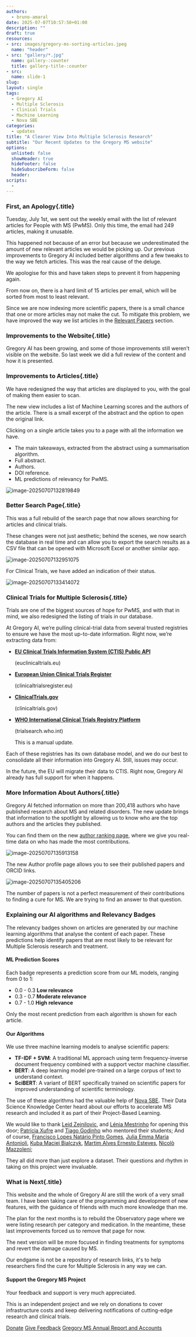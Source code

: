 ```yaml
---
authors:
  - bruno-amaral
date: 2025-07-07T10:57:50+01:00
description: ""
draft: true
resources: 
- src: images/gregory-ms-sorting-articles.jpeg
  name: "header"
- src: "gallery/*.jpg"
  name: gallery-:counter
  title: gallery-title-:counter
- src:
  name: slide-1
slug:
layout: single
tags: 
  - Gregory AI
  - Multiple Sclerosis
  - Clinical Trials
  - Machine Learning
  - Nova SBE
categories: 
  - updates
title: "A Clearer View Into Multiple Sclerosis Research"
subtitle: "Our Recent Updates to the Gregory MS website"
options:
  unlisted: false
  showHeader: true
  hideFooter: false
  hideSubscribeForm: false
  header:
scripts:
  -
---
```


### First, an Apology{.title}

Tuesday, July 1st, we sent out the weekly email with the list of relevant articles for People with MS (PwMS). Only this time, the email had 249 articles, making it unusable.

This happened not because of an error but because we underestimated the amount of new relevant articles we would be picking up. Our previous improvements to Gregory AI included better algorithms and a few tweaks to the way we fetch articles. This was the real cause of the deluge. 

We apologise for this and have taken steps to prevent it from happening again.

From now on, there is a hard limit of 15 articles per email, which will be sorted from most to least relevant. 

Since we are now indexing more scientific papers, there is a small chance that one or more articles may not make the cut. To mitigate this problem, we have improved the way we list articles in the [Relevant Papers](/relevant/) section.

### Improvements to the Website{.title}

Gregory AI has been growing, and some of those improvements still weren’t visible on the website. So last week we did a full review of the content and how it is presented.

### Improvements to Articles{.title}

We have redesigned the way that articles are displayed to you, with the goal of making them easier to scan.

The new view includes a list of Machine Learning scores and the authors of the article. There is a small excerpt of the abstract and the option to open the original link.

Clicking on a single article takes you to a page with all the information we have.

- The main takeaways, extracted from the abstract using a summarisation algorithm.
- Full abstract.
- Authors.
- DOI reference.
- ML predictions of relevancy for PwMS.

![image-20250707132819849](./images/multiple-sclerosis-article-list.png)

### Better Search Page{.title}

This was a full rebuild of the search page that now allows searching for articles and clinical trials.

These changes were not just aesthetic; behind the scenes, we now search the database in real time and can allow you to export the search results as a CSV file that can be opened with Microsoft Excel or another similar app.

![image-20250707132951075](./images/multiple-sclerosis-article-search.png)

For Clinical Trials, we have added an indication of their status.

![image-20250707133414072](./images/multiple-sclerosis-clinical-trials-example.png)



### Clinical Trials for Multiple Sclerosis{.title}

Trials are one of the biggest sources of hope for PwMS, and with that in mind, we also redesigned the listing of trials in our database.

At Gregory AI, we’re pulling clinical-trial data from several trusted registries to ensure we have the most up-to-date information. Right now, we’re extracting data from:

- **[EU Clinical Trials Information System (CTIS) Public API](https://euclinicaltrials.eu/ctis-public-api/)**

  (euclinicaltrials.eu)

- **[European Union Clinical Trials Register](https://www.clinicaltrialsregister.eu)**

  (clinicaltrialsregister.eu)

- **[ClinicalTrials.gov](https://clinicaltrials.gov/)**

  (clinicaltrials.gov)

- **[WHO International Clinical Trials Registry Platform](https://trialsearch.who.int/)**

  (trialsearch.who.int)

  This is a manual update.

Each of these registries has its own database model, and we do our best to consolidate all their information into Gregory AI. Still, issues may occur. 

In the future, the EU will migrate their data to CTIS. Right now, Gregory AI already has full support for when it happens.

### More Information About Authors{.title}

Gregory AI fetched information on more than 200,418 authors who have published research about MS and related disorders. The new update brings that information to the spotlight by allowing us to know who are the top authors and the articles they published.

You can find them on the new [author ranking page](/authors/ranking/), where we give you real-time data on who has made the most contributions.

![image-20250707135913158](./images/multiple-sclerosis-author-ranking.png)

The new Author profile page allows you to see their published papers and ORCID links.

![image-20250707135405206](./images/multiple-sclerosis-author-profile.png)

The number of papers is not a perfect measurement of their contributions to finding a cure for MS. We are trying to find an answer to that question.

### Explaining our AI algorithms and Relevancy Badges

The relevancy badges shown on articles are generated by our machine learning algorithms that analyse the content of each paper. These predictions help identify papers that are most likely to be relevant for Multiple Sclerosis research and treatment.

#### ML Prediction Scores

Each badge represents a prediction score from our ML models, ranging from 0 to 1:

- 0.0 - 0.3 **Low relevance**
- 0.3 - 0.7 **Moderate relevance**
- 0.7 - 1.0 **High relevance**

Only the most recent prediction from each algorithm is shown for each article.

#### Our Algorithms

We use three machine learning models to analyse scientific papers:

- **TF-IDF + SVM**: A traditional ML approach using term frequency-inverse document frequency combined with a support vector machine classifier.
- **BERT**: A deep learning model pre-trained on a large corpus of text to understand context.
- **SciBERT**: A variant of BERT specifically trained on scientific papers for improved understanding of scientific terminology.

The use of these algorithms had the valuable help of [Nova SBE](https://www.novasbe.unl.pt/en/). Their Data Science Knowledge Center heard about our efforts to accelerate MS research and included it as part of their Project-Based Learning.

We would like to thank [Leid Zejnilovic](https://www.linkedin.com/in/leid-zejnilovic-78a0a15/), and [Lénia Mestrinho](https://www.linkedin.com/in/leniamestrinho/) for opening this door; [Patrícia Xufre](https://www.linkedin.com/in/patr%C3%ADcia-xufre-l2e45/) and [Tiago Godinho](https://www.linkedin.com/in/tiagobgodinho) who mentored their students;  And of course, [Francisco Lopes Natário Pinto Gomes](https://www.linkedin.com/in/francisco-lopes-nat%C3%A1rio-pinto-gomes/), [Julia Emma Maria Antonioli](https://www.linkedin.com/in/julia-antonioli/), [Kuba Maciej Bialczyk](https://www.linkedin.com/in/kuba-bialczyk/), [Martim Alves Ernesto Esteves](https://www.linkedin.com/in/martim-e-esteves/), [Nicolò Mazzoleni](https://www.linkedin.com/in/nicolomazzoleni); 

They all did more than just explore a dataset. Their questions and rhythm in taking on this project were invaluable.

### What is Next{.title}

This website and the whole of Gregory AI are still the work of a very small team. I have been taking care of the programming and development of new features, with the guidance of friends with much more knowledge than me.

The plan for the next months is to rebuild the Observatory page where we were listing research per category and medication. In the meantime, these last improvements forced us to remove that page for now.

The next version will be more focused in finding treatments for symptoms and revert the damage caused by MS.

Our endgame is not be a repository of research links, it's to help researchers find the cure for Multiple Sclerosis in any way we can.

<div class="jumbotron">
    <h4 class="display-5">Support the Gregory MS Project</h4>
    <p class="lead">Your feedback and support is very much appreciated.
    </p>
    <p>
    This is an independent project and we rely on donations to cover infrastructure costs and keep delivering notifications of cutting-edge research and clinical trials.
    </p>
    <a class="btn btn-info btn-lg mr-2" href="https://donate.stripe.com/6oEeVmf1tdHIdOw7ss" target="_blank" role="button">Donate</a>
    <a class="btn btn-success btn-lg" href="mailto:team@gregory-ms.com?subject=Gregory MS Feedback" role="button">Give Feedback</a>
    <a class="btn btn-outline-success btn-lg" href="/annual-review/" role="button">Gregory MS Annual Report and Accounts</a>
</div>


